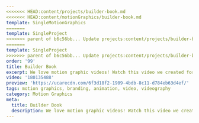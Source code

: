```yaml
---
<<<<<<< HEAD:content/projects/builder-book.md
<<<<<<< HEAD:content/motionGraphics/builder-book.md
template: SingleMotionGraphics
=======
template: SingleProject
>>>>>>> parent of b6c56bb... Update projects:content/projects/builder-book.md
=======
template: SingleProject
>>>>>>> parent of b6c56bb... Update projects:content/projects/builder-book.md
order: '99'
title: Builder Book
excerpt: We love motion graphic videos! Watch this video we created for BuilderBook.com.au using only motion graphics.
video: '180135488'
preview: 'https://ucarecdn.com/6f3d18f2-1909-4bdb-8c11-d784eb63d4ef/'
tags: motion graphics, branding, animation, video, videography
category: Motion Graphics
meta:
  title: Builder Book
  description: We love motion graphic videos! Watch this video we created for BuilderBook.com.au using only motion graphics.
---
```

